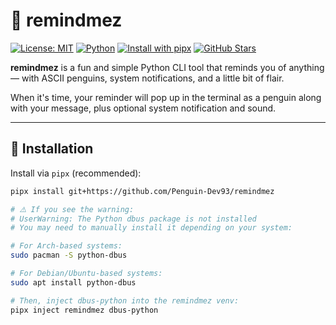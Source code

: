 # 🐧 remindmez

[![License: MIT](https://img.shields.io/badge/License-MIT-yellow.svg)](LICENSE)
[![Python](https://img.shields.io/badge/Python-3.8%2B-blue.svg)](https://www.python.org/downloads/)
[![Install with pipx](https://img.shields.io/badge/Install%20with-pipx-blue?logo=pip)](https://github.com/Penguin-Dev93/remindmez)
[![GitHub Stars](https://img.shields.io/github/stars/Penguin-Dev93/remindmez?style=social)](https://github.com/Penguin-Dev93/remindmez/stargazers)

**remindmez** is a fun and simple Python CLI tool that reminds you of anything — with ASCII penguins, system notifications, and a little bit of flair.

When it's time, your reminder will pop up in the terminal as a penguin along with your message, plus optional system notification and sound.

---

## 🚀 Installation

Install via `pipx` (recommended):

```bash
pipx install git+https://github.com/Penguin-Dev93/remindmez

# ⚠️ If you see the warning:
# UserWarning: The Python dbus package is not installed
# You may need to manually install it depending on your system:

# For Arch-based systems:
sudo pacman -S python-dbus

# For Debian/Ubuntu-based systems:
sudo apt install python-dbus

# Then, inject dbus-python into the remindmez venv:
pipx inject remindmez dbus-python

